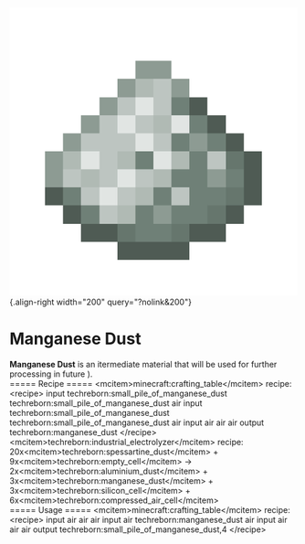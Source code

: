 ![Manganese Dust](/media/mods/techreborn/manganese_dust.png){.align-right width="200" query="?nolink&200"}

# Manganese Dust

**Manganese Dust** is an itermediate material that will be used for further processing in future ).\
===== Recipe ===== \<mcitem\>minecraft:crafting_table\</mcitem\> recipe: \<recipe\> input techreborn:small_pile_of_manganese_dust techreborn:small_pile_of_manganese_dust air input techreborn:small_pile_of_manganese_dust techreborn:small_pile_of_manganese_dust air input air air air output techreborn:manganese_dust \</recipe\>\
\<mcitem\>techreborn:industrial_electrolyzer\</mcitem\> recipe:\
20x\<mcitem\>techreborn:spessartine_dust\</mcitem\> + 9x\<mcitem\>techreborn:empty_cell\</mcitem\> -\> 2x\<mcitem\>techreborn:aluminium_dust\</mcitem\> + 3x\<mcitem\>techreborn:manganese_dust\</mcitem\> + 3x\<mcitem\>techreborn:silicon_cell\</mcitem\> + 6x\<mcitem\>techreborn:compressed_air_cell\</mcitem\>\
===== Usage ===== \<mcitem\>minecraft:crafting_table\</mcitem\> recipe: \<recipe\> input air air air input air techreborn:manganese_dust air input air air air output techreborn:small_pile_of_manganese_dust,4 \</recipe\>
